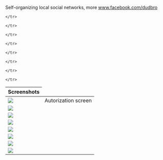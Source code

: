 Self-organizing local social networks, more www.facebook.com/dudbro


<table>
  <thead><tr>
    <th>Screenshots</th>
  </tr></thead>
  <tbody><tr>
    <td><img src="https://raw.github.com/ru-nekit-android/dudbro/master/screenshots/1.jpg"/></td><td>Autorization screen</td>

	</tr>
<tr>
    <td><img src="https://raw.github.com/ru-nekit-android/dudbro/master/screenshots/2.jpg"/></td>

	</tr>
<tr>
    <td><img src="https://raw.github.com/ru-nekit-android/dudbro/master/screenshots/3.jpg"/></td>

	</tr>
<tr>
    <td><img src="https://raw.github.com/ru-nekit-android/dudbro/master/screenshots/4.jpg"/></td>

	</tr>
<tr>
    <td><img src="https://raw.github.com/ru-nekit-android/dudbro/master/screenshots/5.jpg"/></td>

	</tr>
<tr>
    <td><img src="https://raw.github.com/ru-nekit-android/dudbro/master/screenshots/6.jpg"/></td>

	</tr>
<tr>
    <td><img src="https://raw.github.com/ru-nekit-android/dudbro/master/screenshots/7.jpg"/></td>

	</tr>
<tr>
    <td><img src="https://raw.github.com/ru-nekit-android/dudbro/master/screenshots/8.jpg"/></td>

	</tr>

</tbody>
</table>